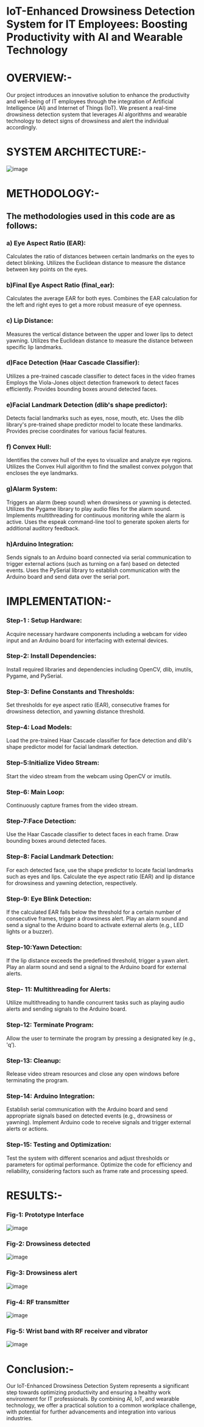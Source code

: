 # IoT-Enhanced Drowsiness Detection System for IT Employees: Boosting Productivity with AI and Wearable Technology
 
# OVERVIEW:-
Our project introduces an innovative solution to enhance the productivity and well-being of IT employees through the integration of Artificial Intelligence (AI) and Internet of Things (IoT). We present a real-time drowsiness detection system that leverages AI algorithms and wearable technology to detect signs of drowsiness and alert the individual accordingly.

# SYSTEM ARCHITECTURE:-
![image](https://github.com/Snig17/IoT-Enhanced-Drowsiness-Detection-System-for-IT-Employees/assets/127118518/25d568db-da90-4ab6-9da9-0d1ac7fd865d)

# METHODOLOGY:-
## The methodologies used in this code are as follows:

### a) Eye Aspect Ratio (EAR):

Calculates the ratio of distances between certain landmarks on the eyes to detect blinking.
Utilizes the Euclidean distance to measure the distance between key points on the eyes.

### b)Final Eye Aspect Ratio (final_ear):

Calculates the average EAR for both eyes.
Combines the EAR calculation for the left and right eyes to get a more robust measure of eye openness.

### c) Lip Distance:

Measures the vertical distance between the upper and lower lips to detect yawning.
Utilizes the Euclidean distance to measure the distance between specific lip landmarks.

### d)Face Detection (Haar Cascade Classifier):

Utilizes a pre-trained cascade classifier to detect faces in the video frames
Employs the Viola-Jones object detection framework to detect faces efficiently.
Provides bounding boxes around detected faces.

### e)Facial Landmark Detection (dlib's shape predictor):

Detects facial landmarks such as eyes, nose, mouth, etc.
Uses the dlib library's pre-trained shape predictor model to locate these landmarks.
Provides precise coordinates for various facial features.

### f) Convex Hull:

Identifies the convex hull of the eyes to visualize and analyze eye regions.
Utilizes the Convex Hull algorithm to find the smallest convex polygon that encloses the eye landmarks.

### g)Alarm System:

Triggers an alarm (beep sound) when drowsiness or yawning is detected.
Utilizes the Pygame library to play audio files for the alarm sound.
Implements multithreading for continuous monitoring while the alarm is active.
Uses the espeak command-line tool to generate spoken alerts for additional auditory feedback.

### h)Arduino Integration:

Sends signals to an Arduino board connected via serial communication to trigger external actions (such as turning on a fan) based on detected events.
Uses the PySerial library to establish communication with the Arduino board and send data over the serial port.

# IMPLEMENTATION:-

### Step-1 : Setup Hardware:

Acquire necessary hardware components including a webcam for video input and an Arduino board for interfacing with external devices.

### Step-2: Install Dependencies:

Install required libraries and dependencies including OpenCV, dlib, imutils, Pygame, and PySerial.

### Step-3: Define Constants and Thresholds:

Set thresholds for eye aspect ratio (EAR), consecutive frames for drowsiness detection, and yawning distance threshold.

### Step-4: Load Models:

Load the pre-trained Haar Cascade classifier for face detection and dlib's shape predictor model for facial landmark detection.

### Step-5:Initialize Video Stream:

Start the video stream from the webcam using OpenCV or imutils.

### Step-6: Main Loop:

Continuously capture frames from the video stream.

### Step-7:Face Detection:

Use the Haar Cascade classifier to detect faces in each frame.
Draw bounding boxes around detected faces.

### Step-8: Facial Landmark Detection:

For each detected face, use the shape predictor to locate facial landmarks such as eyes and lips.
Calculate the eye aspect ratio (EAR) and lip distance for drowsiness and yawning detection, respectively.

### Step-9: Eye Blink Detection:

If the calculated EAR falls below the threshold for a certain number of consecutive frames, trigger a drowsiness alert.
Play an alarm sound and send a signal to the Arduino board to activate external alerts (e.g., LED lights or a buzzer).

### Step-10:Yawn Detection:

If the lip distance exceeds the predefined threshold, trigger a yawn alert.
Play an alarm sound and send a signal to the Arduino board for external alerts.

### Step- 11: Multithreading for Alerts:

Utilize multithreading to handle concurrent tasks such as playing audio alerts and sending signals to the Arduino board.

### Step-12: Terminate Program:

Allow the user to terminate the program by pressing a designated key (e.g., 'q’).

### Step-13: Cleanup:

Release video stream resources and close any open windows before terminating the program.

### Step-14: Arduino Integration:

Establish serial communication with the Arduino board and send appropriate signals based on detected events (e.g., drowsiness or yawning).
Implement Arduino code to receive signals and trigger external alerts or actions.

### Step-15: Testing and Optimization:

Test the system with different scenarios and adjust thresholds or parameters for optimal performance.
Optimize the code for efficiency and reliability, considering factors such as frame rate and processing speed.


# RESULTS:-

### Fig-1: Prototype Interface
![image](https://github.com/Snig17/IoT-Enhanced-Drowsiness-Detection-System-for-IT-Employees/assets/127118518/31bb50fc-4f1c-4d90-a0f4-7a1705ae9046)

### Fig-2: Drowsiness detected
![image](https://github.com/Snig17/IoT-Enhanced-Drowsiness-Detection-System-for-IT-Employees/assets/127118518/e3908577-61d8-4ca0-babb-7cb77a0989dd)

### Fig-3: Drowsiness alert
![image](https://github.com/Snig17/IoT-Enhanced-Drowsiness-Detection-System-for-IT-Employees/assets/127118518/782c50cb-eccc-46cc-9a9d-4bf33a3747c4)

### Fig-4: RF transmitter
![image](https://github.com/Snig17/IoT-Enhanced-Drowsiness-Detection-System-for-IT-Employees/assets/127118518/9be2e59b-3864-4fe2-841c-faa869a5f50c)

### Fig-5: Wrist band with RF receiver and vibrator
![image](https://github.com/Snig17/IoT-Enhanced-Drowsiness-Detection-System-for-IT-Employees/assets/127118518/7a4c2314-0023-4699-81e6-41b8a19f3f79)

# Conclusion:-
Our IoT-Enhanced Drowsiness Detection System represents a significant step towards optimizing productivity and ensuring a healthy work environment for IT professionals. By combining AI, IoT, and wearable technology, we offer a practical solution to a common workplace challenge, with potential for further advancements and integration into various industries.






